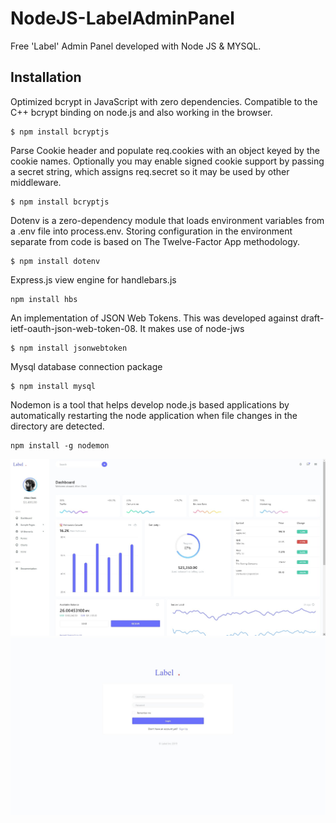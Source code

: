 # NodeJS-LabelAdminPanel
Free 'Label' Admin Panel developed with Node JS & MYSQL.

## Installation

Optimized bcrypt in JavaScript with zero dependencies. Compatible to the C++ bcrypt binding on node.js and also working in the browser.

    $ npm install bcryptjs

Parse Cookie header and populate req.cookies with an object keyed by the cookie names. Optionally you may enable signed cookie support by passing a secret string, which assigns req.secret so it may be used by other middleware.

    $ npm install bcryptjs  
    
Dotenv is a zero-dependency module that loads environment variables from a .env file into process.env. Storing configuration in the environment separate from code is based on The Twelve-Factor App methodology.
    
    $ npm install dotenv
    
Express.js view engine for handlebars.js
    
    npm install hbs
    
An implementation of JSON Web Tokens. This was developed against draft-ietf-oauth-json-web-token-08. It makes use of node-jws
    
    $ npm install jsonwebtoken

Mysql database connection package
    
    $ npm install mysql
    
Nodemon is a tool that helps develop node.js based applications by automatically restarting the node application when file changes in the directory are detected.
    
    npm install -g nodemon
    
![pic0](https://github.com/dgokhan/NodeJS-LabelAdminPanel/blob/main/pic/homepage.jpg?raw=true)
![pic1](https://github.com/dgokhan/NodeJS-LabelAdminPanel/blob/main/pic/login.jpg?raw=true)


